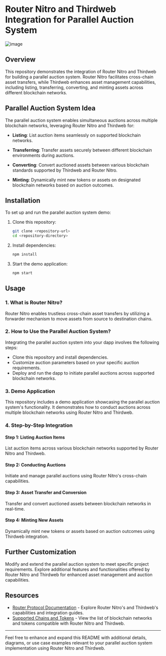 

# Router Nitro and Thirdweb Integration for Parallel Auction System

![image](https://github.com/SpandanM110/RouterNitro_Thirdweb/assets/95229740/918b9149-c19f-4937-9915-ef6dc7e6cee0)


## Overview

This repository demonstrates the integration of Router Nitro and Thirdweb for building a parallel auction system. Router Nitro facilitates cross-chain asset transfers, while Thirdweb enhances asset management capabilities, including listing, transferring, converting, and minting assets across different blockchain networks.

## Parallel Auction System Idea

The parallel auction system enables simultaneous auctions across multiple blockchain networks, leveraging Router Nitro and Thirdweb for:

- **Listing**: List auction items seamlessly on supported blockchain networks.
  
- **Transferring**: Transfer assets securely between different blockchain environments during auctions.
  
- **Converting**: Convert auctioned assets between various blockchain standards supported by Thirdweb and Router Nitro.
  
- **Minting**: Dynamically mint new tokens or assets on designated blockchain networks based on auction outcomes.

## Installation

To set up and run the parallel auction system demo:

1. Clone this repository:
   ```bash
   git clone <repository-url>
   cd <repository-directory>
   ```

2. Install dependencies:
   ```bash
   npm install
   ```

3. Start the demo application:
   ```bash
   npm start
   ```

## Usage

### 1. What is Router Nitro?

Router Nitro enables trustless cross-chain asset transfers by utilizing a forwarder mechanism to move assets from source to destination chains.

### 2. How to Use the Parallel Auction System?

Integrating the parallel auction system into your dapp involves the following steps:

- Clone this repository and install dependencies.
- Customize auction parameters based on your specific auction requirements.
- Deploy and run the dapp to initiate parallel auctions across supported blockchain networks.

### 3. Demo Application

This repository includes a demo application showcasing the parallel auction system's functionality. It demonstrates how to conduct auctions across multiple blockchain networks using Router Nitro and Thirdweb.

### 4. Step-by-Step Integration

#### Step 1: Listing Auction Items

List auction items across various blockchain networks supported by Router Nitro and Thirdweb.

#### Step 2: Conducting Auctions

Initiate and manage parallel auctions using Router Nitro's cross-chain capabilities.

#### Step 3: Asset Transfer and Conversion

Transfer and convert auctioned assets between blockchain networks in real-time.

#### Step 4: Minting New Assets

Dynamically mint new tokens or assets based on auction outcomes using Thirdweb integration.

## Further Customization

Modify and extend the parallel auction system to meet specific project requirements. Explore additional features and functionalities offered by Router Nitro and Thirdweb for enhanced asset management and auction capabilities.

## Resources

- [Router Protocol Documentation](https://docs.routerprotocol.com) - Explore Router Nitro's and Thirdweb's capabilities and integration guides.
- [Supported Chains and Tokens](https://docs.routerprotocol.com/develop/voyager/voyager-v2.0/supported-chains-tokens) - View the list of blockchain networks and tokens compatible with Router Nitro and Thirdweb.

---

Feel free to enhance and expand this README with additional details, diagrams, or use case examples relevant to your parallel auction system implementation using Router Nitro and Thirdweb.
